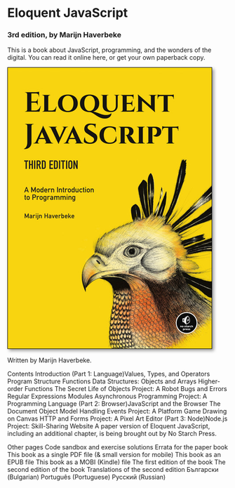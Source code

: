 # Eloquent JavaScript 
### 3rd edition, by Marijn Haverbeke

This is a book about JavaScript, programming, and the wonders of the digital. You can read it online here, or get your own paperback copy.

<a href="http://a-fwd.com/com=marijhaver-20&amp;asin-com=1593279507">
	<img src="img/cover.jpg" alt="Cover image" style="border: 1px solid black; max-width: 100%; box-shadow: 4px 4px 7px rgba(0, 0, 0, 0.4)">
</a>

Written by Marijn Haverbeke.

Contents
Introduction
(Part 1: Language)Values, Types, and Operators
Program Structure
Functions
Data Structures: Objects and Arrays
Higher-order Functions
The Secret Life of Objects
Project: A Robot
Bugs and Errors
Regular Expressions
Modules
Asynchronous Programming
Project: A Programming Language
(Part 2: Browser)JavaScript and the Browser
The Document Object Model
Handling Events
Project: A Platform Game
Drawing on Canvas
HTTP and Forms
Project: A Pixel Art Editor
(Part 3: Node)Node.js
Project: Skill-Sharing Website
A paper version of Eloquent JavaScript, including an additional chapter, is being brought out by No Starch Press.

Other pages
Code sandbox and exercise solutions
Errata for the paper book
This book as a single PDF file (& small version for mobile)
This book as an EPUB file
This book as a MOBI (Kindle) file
The first edition of the book
The second edition of the book
Translations of the second edition
Български (Bulgarian)
Português (Portuguese)
Русский (Russian)